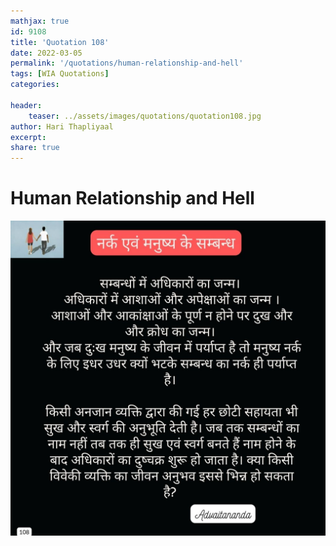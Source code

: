 ```yaml
---
mathjax: true
id: 9108
title: 'Quotation 108'
date: 2022-03-05
permalink: '/quotations/human-relationship-and-hell'
tags: [WIA Quotations] 
categories: 

header:
    teaser: ../assets/images/quotations/quotation108.jpg
author: Hari Thapliyaal 
excerpt:
share: true 
---
```


# Human Relationship and Hell

![Human Relationship and Hell](../assets/images/quotations/quotation108.jpg)
